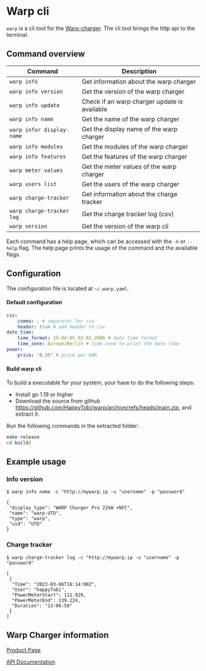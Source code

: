 # Warp cli

`warp` is a cli tool for the [Warp-charger](https://www.warp-charger.com).
The cli tool brings the http api to the terminal.


## Command overview
| Command | Description |
| --- | --- |
| `warp info` | Get information about the warp charger |
| `warp info version` | Get the version of the warp charger |
| `warp info update` | Check if an warp charger update is available |
| `warp info name` | Get the name of the warp charger |
| `warp infor display-name` | Get the display name of the warp charger |
| `warp info modules` | Get the modules of the warp charger |
| `warp info features` | Get the features of the warp charger |
| `warp meter values` | Get the meter values of the warp charger |
| `warp users list` | Get the users of the warp charger |
| `warp charge-tracker` | Get information about the charge tracker |
| `warp charge-tracker log` | Get the charge tracker log (csv) |
| `warp version` | Get the version of the warp cli |

Each command has a help page, which can be accessed with the `-h` or `--help` flag.
The help page prints the usage of the command and the available flags.

## Configuration
The configuration file is located at `~/.warp.yaml`.

#### Default configuration
```yaml
csv:
    comma: ; # separator for csv
    header: true # add header to csv
date_time:
    time_format: 15:04:05 02-01-2006 # date time format
    time_zone: Europe/Berlin # time zone to print the date time
power:
    price: "0.35" # price per kWh
```

#### Build warp cli

To build a executable for your system, your have to do the following steps:
- Install go 1.19 or higher
- Download the source from github https://github.com/HappyTobi/warp/archive/refs/heads/main.zip,
and extract it.

Run the following commands in the extracted folder:
```bash
make release
cd build/
```

## Example usage

### Info version
```console
$ warp info name -c "http://mywarp.ip -u "username" -p "password"

{
 "display_type": "WARP Charger Pro 22kW +NFC",
 "name": "warp-UTD",
 "type": "warp",
 "uid": "UTD"
}
```

### Charge tracker
```console
$ warp charge-tracker log -c "http://mywarp.ip -u "username" -p "password"

[
 {
  "Time": "2023-03-06T18:14:00Z",
  "User": "happyTobi",
  "PowerMeterStart": 111.929,
  "PowerMeterEnd": 139.224,
  "Duration": "13:06:58"
 }
]
```

## Warp Charger information

[Product Page](https://www.warp-charger.com)

[API Documentation](https://www.warp-charger.com/api.html)